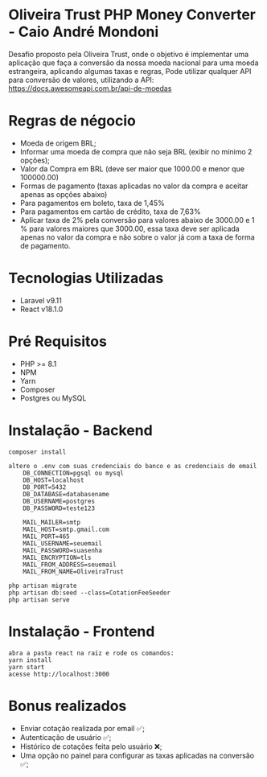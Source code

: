 # Oliveira Trust PHP Money Converter - Caio André Mondoni

Desafio proposto pela Oliveira Trust, onde o objetivo é implementar uma aplicação que faça a conversão da nossa moeda nacional para uma moeda estrangeira, aplicando algumas taxas e regras,
Pode utilizar qualquer API para conversão de valores, utilizando a API: https://docs.awesomeapi.com.br/api-de-moedas

# Regras de négocio

* Moeda de origem BRL;
* Informar uma moeda de compra que não seja BRL (exibir no mínimo 2 opções);
* Valor da Compra em BRL (deve ser maior que 1000.00 e menor que 100000.00)
* Formas de pagamento (taxas aplicadas no valor da compra e aceitar apenas as opções abaixo)
* Para pagamentos em boleto, taxa de 1,45%
* Para pagamentos em cartão de crédito, taxa de 7,63%
* Aplicar taxa de 2% pela conversão para valores abaixo de 3000.00 e  1 % para valores maiores que 3000.00,
essa taxa deve ser aplicada apenas no valor da compra e não sobre o valor já com a taxa de forma de pagamento.

# Tecnologias Utilizadas

-   Laravel v9.11
-   React v18.1.0

# Pré Requisitos
-   PHP >= 8.1
-   NPM
-   Yarn
-   Composer
-   Postgres ou MySQL

# Instalação - Backend

    composer install

    altere o .env com suas credenciais do banco e as credenciais de email
        DB_CONNECTION=pgsql ou mysql
        DB_HOST=localhost
        DB_PORT=5432
        DB_DATABASE=databasename
        DB_USERNAME=postgres
        DB_PASSWORD=teste123

        MAIL_MAILER=smtp
        MAIL_HOST=smtp.gmail.com
        MAIL_PORT=465
        MAIL_USERNAME=seuemail
        MAIL_PASSWORD=suasenha
        MAIL_ENCRYPTION=tls
        MAIL_FROM_ADDRESS=seuemail
        MAIL_FROM_NAME=OliveiraTrust

    php artisan migrate
    php artisan db:seed --class=CotationFeeSeeder
    php artisan serve

# Instalação - Frontend

    abra a pasta react na raiz e rode os comandos:
    yarn install
    yarn start
    acesse http://localhost:3000

# Bonus realizados

-   Enviar cotação realizada por email ✅;
-   Autenticação de usuário ✅;
-   Histórico de cotações feita pelo usuário ❌;
-   Uma opção no painel para configurar as taxas aplicadas na conversão ✅;
